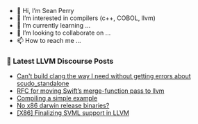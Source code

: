 - 👋 Hi, I’m Sean Perry
- 👀 I’m interested in compilers (c++, COBOL, llvm)
- 🌱 I’m currently learning ...
- 💞️ I’m looking to collaborate on ...
- 📫 How to reach me ...

<!---
s66perry/s66perry is a ✨ special ✨ repository because its `README.md` (this file) appears on your GitHub profile.
You can click the Preview link to take a look at your changes.
--->
### 📕 Latest LLVM Discourse Posts

<!-- DISCOURSE-LLVM:START -->
- [Can&#39;t build clang the way I need without getting errors about scudo_standalone](https://discourse.llvm.org/t/cant-build-clang-the-way-i-need-without-getting-errors-about-scudo-standalone/71498#post_3)
- [RFC for moving Swift’s merge-function pass to llvm](https://discourse.llvm.org/t/rfc-for-moving-swift-s-merge-function-pass-to-llvm/73778#post_10)
- [Compiling a simple example](https://discourse.llvm.org/t/compiling-a-simple-example/73801#post_6)
- [No x86 darwin release binaries?](https://discourse.llvm.org/t/no-x86-darwin-release-binaries/73818#post_1)
- [[X86] Finalizing SVML support in LLVM](https://discourse.llvm.org/t/x86-finalizing-svml-support-in-llvm/70977#post_3)
<!-- DISCOURSE-LLVM:END -->
